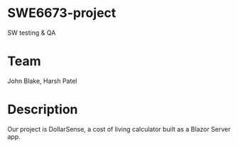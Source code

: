 # SWE6673-project
SW testing &amp; QA

# Team
John Blake, Harsh Patel

# Description
Our project is DollarSense, a cost of living calculator built as a Blazor Server app.
